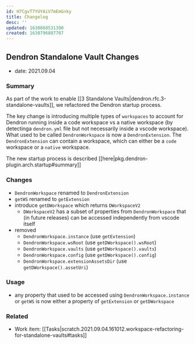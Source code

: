 ```yaml
---
id: H7CgvT7YUYAiV7mEmGnky
title: Changelog
desc: ''
updated: 1630868531390
created: 1630796807707
---
```



## Dendron Standalone Vault Changes
- date: 2021.09.04

### Summary
As part of the work to enable [[3 Standalone Vaults|dendron.rfc.3-standalone-vaults]], we refactored the Dendron startup process. 

The key change is introducing multiple types of `workspaces` to account for Dendron running inside a code workspace vs a native workspace (by detectinga `dendron.yml` file but not necessarily inside a vscode workspace). What used to be called `DendronWorkspace` is now a `DendronExtension`. The `DendronExtension` can contain a workspace, which can either be a `code` workspace or a `native` workspace. 

The new startup process is described [[here|pkg.dendron-plugin.arch.startup#summary]]

### Changes
- `DendronWorkspace` renamed to `DendronExtension`
- `getWS` renamed to `getExtension`
- introduce `getDWorkspace` which returns `DWorkspaceV2`
    - `DWorkspaceV2` has a subset of properties from `DendronWorkspace` that (in future releases) can be accessed independently from vscode itself
- removed
    - `DendronWorkspace.instance` (use `getExtension`)
    - `DendronWorkspace.wsRoot` (use `getDWorkspace().wsRoot`)
    - `DendronWorkspace.vaults` (use `getDWorkspace().vaults`)
    - `DendronWorkspace.config` (use `getDWorkspace().config`)
    - `DendronWorkspace.extensionAssetsDir` (use `getDWorkspace().assetUri`)

### Usage
- any property that used to be accessed using `DendronWorkspace.instance` or `getWS` is now either a property of `getExtension` or `getDWorkspace`

### Related
- Work item: [[Tasks|scratch.2021.09.04.161012.workspace-refactoring-for-standalone-vaults#tasks]]
